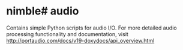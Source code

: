 nimble# audio
===========


Contains simple Python scripts for audio I/O.
For more detailed audio processing functionality and documentation, visit http://portaudio.com/docs/v19-doxydocs/api_overview.html
